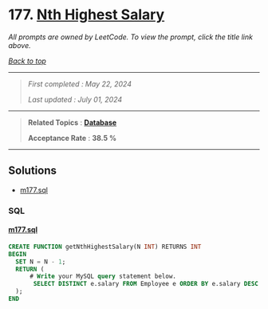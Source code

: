 # 177. [Nth Highest Salary](<https://leetcode.com/problems/nth-highest-salary>)

*All prompts are owned by LeetCode. To view the prompt, click the title link above.*

*[Back to top](<../README.md>)*

------

> *First completed : May 22, 2024*
>
> *Last updated : July 01, 2024*

------

> **Related Topics** : **[Database](<by_topic/Database.md>)**
>
> **Acceptance Rate** : **38.5 %**

------

## Solutions

- [m177.sql](<../my-submissions/m177.sql>)
### SQL
#### [m177.sql](<../my-submissions/m177.sql>)
```SQL
CREATE FUNCTION getNthHighestSalary(N INT) RETURNS INT
BEGIN
  SET N = N - 1;
  RETURN (
      # Write your MySQL query statement below.
       SELECT DISTINCT e.salary FROM Employee e ORDER BY e.salary DESC LIMIT N, 1
  );
END
```

